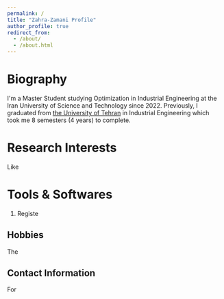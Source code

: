 ```yaml
---
permalink: /
title: "Zahra-Zamani Profile"
author_profile: true
redirect_from: 
  - /about/
  - /about.html
---
```


Biography
======
I'm a Master Student studying Optimization in Industrial Engineering at the Iran University of Science and Technology since 2022.  Previously, I graduated from [the University of Tehran](https://ut.ac.ir/en) in Industrial Engineering which took me 8 semesters (4 years) to complete. 


Research Interests
======
Like 

Tools & Softwares
======
1. Registe

Hobbies
------
The 

Contact Information
------
For 



